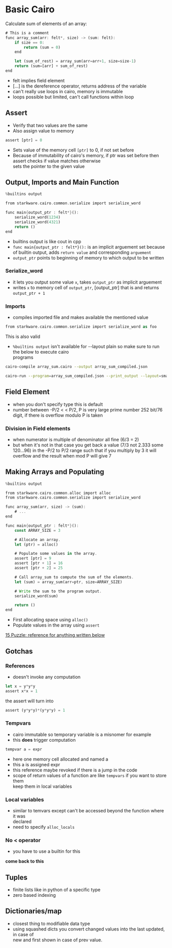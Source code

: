 # Basic Cairo

Calculate sum of elements of an array:

```rust
# This is a comment
func array_sum(arr: felt*, size) -> (sum: felt):
    if size == 0:
        return (sum = 0)
    end

    let (sum_of_rest) = array_sum(arr=arr+1, size=size-1)
    return (sum=[arr] + sum_of_rest)
end
```

- felt implies field element
- [...] is the dereference operator, returns address of the variable
- can't really use loops in cairo, memory is immutable
- loops possible but limited, can't call functions within loop

## Assert

- Verify that two values are the same
- Also assign value to memory

```rust
assert [ptr] = 0
```

- Sets value of the memory cell `[ptr]` to 0, if not set before
- Because of immutability of cairo's memory, if ptr was set before then assert checks if value matches otherwise  
  sets the pointer to the given value

## Output, Imports and Main Function

```rust
%builtins output

from starkware.cairo.common.serialize import serialize_word

func main{output_ptr : felt*}():
    serialize_word(1234)
    serialize_word(4321)
    return ()
end
```

- builtins output is like cout in cpp
- `func main{output_ptr : felt*}():` is an implicit arguement set because of builtin output, adds `return value` and corresponding `arguement`
- `output_ptr` points to beginning of memory to which output to be written

### Serialize_word

- it lets you output some value `x`, takes `output_ptr` as implicit arguement
- writes `x` to memory cell of `output_ptr`, [output_ptr] that is and returns `output_ptr + 1`

### Imports

- compiles imported file and makes available the mentioned value

```rust
from starkware.cairo.common.serialize import serialize_word as foo
```

This is also valid

- `%builtins output` isn't available for --layout plain so make sure to run the below to execute cairo  
  programs

```bash
cairo-compile array_sum.cairo --output array_sum_compiled.json

cairo-run --program=array_sum_compiled.json --print_output --layout=small
```

## Field Element

- when you don't specify type this is default
- number between -P/2 < < P/2, P is very large prime number 252 bit/76 digit, if there is overflow modulo P is taken

### Division in Field elements

- when numerator is multiple of denominator all fine (6/3 = 2)
- but when it's not in that case you get back a value (7/3 not 2.333 some 120...96) in the -P/2 to P/2 range such that if you multiply by 3 it will overflow and the result when mod P will give 7

## Making Arrays and Populating

```rust
%builtins output

from starkware.cairo.common.alloc import alloc
from starkware.cairo.common.serialize import serialize_word

func array_sum(arr, size) -> (sum):
    # ...
end

func main{output_ptr : felt*}():
    const ARRAY_SIZE = 3

    # Allocate an array.
    let (ptr) = alloc()

    # Populate some values in the array.
    assert [ptr] = 9
    assert [ptr + 1] = 16
    assert [ptr + 2] = 25

    # Call array_sum to compute the sum of the elements.
    let (sum) = array_sum(arr=ptr, size=ARRAY_SIZE)

    # Write the sum to the program output.
    serialize_word(sum)

    return ()
end
```

- First allocating space using `alloc()`
- Populate values in the array using `assert`

[15 Puzzle: reference for anything written below](https://www.cairo-lang.org/docs/hello_cairo/puzzle.html)

## Gotchas

### References

- doesn't invoke any computation

```rust
let x = y*y*y
assert x*x = 1
```

the assert will turn into

```rust
assert (y*y*y)*(y*y*y) = 1
```

### Tempvars

- cairo immutable so temporary variable is a misnomer
  for example
- this **does** trigger computation

```rust
tempvar a = expr
```

- here one memory cell allocated and named a
- this a is assigned expr
- this reference maybe revoked if there is a jump in the code
- scope of return values of a function are like `tempvars` if you want to store them  
  keep them in local variables

### Local variables

- similar to temvars except can't be accessed beyond the function where it was  
  declared
- need to specify `alloc_locals`

### No < operator

- you have to use a builtin for this

**come back to this**

## Tuples

- finite lists like in python of a specific type
- zero based indexing

## Dictionaries/map

- closest thing to modifiable data type
- using squashed dicts you convert changed values into the last updated, in case of  
  new and first shown in case of prev value.
